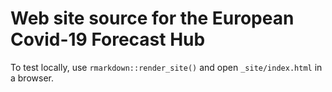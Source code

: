 # Web site source for the European Covid-19 Forecast Hub

To test locally, use `rmarkdown::render_site()` and open `_site/index.html` in a browser.

